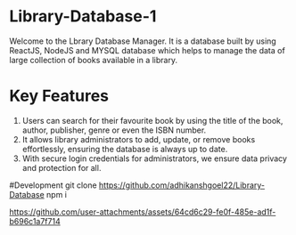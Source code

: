 # Library-Database-1
 Welcome to the Lbrary Database Manager. It is a database built by using ReactJS, NodeJS and MYSQL database which helps to manage the data of large collection of books available in a library.

# Key Features
1) Users can search for their favourite book by using the title of the book, author, publisher, genre or even the ISBN number.
2) It allows library administrators to add, update, or remove books effortlessly, ensuring the database is always up to date.
3) With secure login credentials for administrators, we ensure data privacy and protection for all.

#Development
git clone https://github.com/adhikanshgoel22/Library-Database
npm i



https://github.com/user-attachments/assets/64cd6c29-fe0f-485e-ad1f-b696c1a7f714

